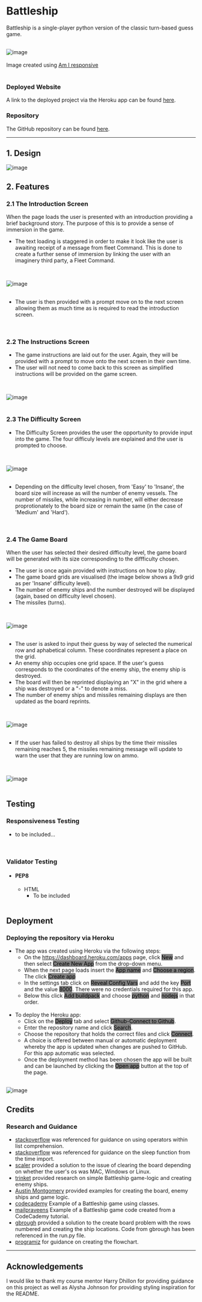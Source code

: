 # Battleship
Battleship is a single-player python version of the classic turn-based guess game.</br >
</br > 

![image](https://github.com/cmikedev/battleship/blob/main/assets/readme-images/am-i-responsive.png?raw=true)</br >
</br >
Image created using [Am I responsive](https://ui.dev/amiresponsive)</br >
</br >

### Deployed Website
A link to the deployed project via the Heroku app can be found [here](https://battleship-cmikedev.herokuapp.com/).


### Repository
The GitHub repository can be found [here](https://github.com/cmikedev/battleship).


____



## 1. Design

![image](https://github.com/cmikedev/battleship/blob/main/assets/readme-images/battleship-flowchart.png?raw=true)


## 2. Features

### 2.1 The Introduction Screen
When the page loads the user is presented with an introduction providing a brief background story. The purpose of this is to provide a sense of immersion in the game.
* The text loading is staggered in order to make it look like the user is awaiting receipt of a message from fleet Command. This is done to create a further sense of immersion by linking the user with an imaginery third party, a Fleet Command.</br >
</br >

![image]()</br >
</br >

* The user is then provided with a prompt move on to the next screen allowing them as much time as is required to read the introduction screen.</br >
</br >

### 2.2 The Instructions Screen
* The game instructions are laid out for the user. Again, they will be provided with a prompt to move onto the next screen in their own time.
* The user will not need to come back to this screen as simplified instructions will be provided on the game screen.</br >
</br >

![image](https://github.com/cmikedev/battleship/blob/main/assets/readme-images/instructions.png?raw=true)</br >
</br >

### 2.3 The Difficulty Screen
* The Difficulty Screen provides the user the opportunity to provide input into the game. The four difficuly levels are explained and the user is prompted to choose.</br >
</br >

![image](https://github.com/cmikedev/battleship/blob/main/assets/readme-images/difficulty.png?raw=true)</br >
</br >

* Depending on the difficulty level chosen, from 'Easy' to 'Insane', the board size will increase as will the number of enemy vessels. The number of missiles, while increasing in number, will either decrease proprotionately to the board size or remain the same (in the case of 'Medium' and 'Hard').</br >
</br >

### 2.4 The Game Board
When the user has selected their desired difficulty level, the game board will be generated with its size corresponding to the diffficulty chosen.
* The user is once again provided with instructions on how to play.
* The game board grids are visualised (the image below shows a 9x9 grid as per 'Insane' difficulty level).
* The number of enemy ships and the number destroyed will be displayed (again, based on difficulty level chosen).
* The missiles (turns).</br >
</br >

![image](https://github.com/cmikedev/battleship/blob/main/assets/readme-images/gameboard.png?raw=true)</br >
</br >

* The user is asked to input their guess by way of selected the numerical row and aphabetical column. These coordinates represent a place on the grid.
* An enemy ship occupies one grid space. If the user's guess corresponds to the coordinates of the enemy ship, the enemy ship is destroyed.
* The board will then be reprinted displaying an "X" in the grid where a ship was destroyed or a "-" to denote a miss.
* The number of enemy ships and missiles remaining displays are then updated as the board reprints.</br >
</br >

![image](https://github.com/cmikedev/battleship/blob/main/assets/readme-images/ships-missiles-remaining.png?raw=true)</br >
</br >

* If the user has failed to destroy all ships by the time their missiles remaining reaches 5, the missiles remaining message will update to warn the user that they are running low on ammo.</br >
</br >

![image](https://github.com/cmikedev/battleship/blob/main/assets/readme-images/low-ammo-warning.png?raw=true)</br >
</br >

## Testing

### Responsiveness Testing

* to be included...<br />
<br />

### Validator Testing

* #### PEP8
    * HTML
        * To be included<br />
        <br />


## Deployment

### Deploying the repository via Heroku
* The app was created using Heroku via the following steps:
    * On the https://dashboard.heroku.com/apps page, click <mark style="background-color: grey">New</mark> and then select <mark style="background-color: grey">Create New App</mark> from the drop-down menu.
    * When the next page loads insert the <mark style="background-color: grey">App name</mark> and <mark style="background-color: grey">Choose a region</mark>. The click <mark style="background-color: grey">Create app</mark>
    * In the settings tab click on <mark style="background-color: grey">Reveal Config Vars</mark> and add the key <mark style="background-color: grey">Port</mark> and the value <mark style="background-color: grey">8000</mark>. There were no credentials required for this app.
    * Below this click <mark style="background-color: grey">Add buildpack</mark> and choose <mark style="background-color: grey">python</mark> and <mark style="background-color: grey">nodejs</mark> in that order.</br >
    </br >
* To deploy the Heroku app:
    * Click on the <mark style="background-color: grey">Deploy</mark> tab and select <mark style="background-color: grey">Github-Connect to Github</mark>.
    * Enter the repository name and click <mark style="background-color: grey">Search</mark>.
    * Choose the repository that holds the correct files and click <mark style="background-color: grey">Connect</mark>.
    * A choice is offered between manual or automatic deployment whereby the app is updated when changes are pushed to GitHub. For this app automatic was selected.
    * Once the deployment method has been chosen the app will be built and can be launched by clicking the <mark style="background-color: grey">Open app</mark> button at the top of the page.<br />
    <br />
![image](https://github.com/cmikedev/battleship/blob/main/assets/readme-images/heroku-deployment.png?raw=true)




## Credits

### Research and Guidance
* [stackoverflow](https://stackoverflow.com/questions/60405812/can-you-put-a-operator-into-a-list-comprehension) was referenced for guidance on using operators within list comprehension.
* [stackoverflow](https://stackoverflow.com/questions/68716514/python-sleep-function-not-working-as-expected) was referenced for guidance on the sleep function from the time import.
* [scaler](https://www.scaler.com/topics/how-to-clear-screen-in-python/) provided a solution to the issue of clearing the board depending on whether the user's os was MAC, Windows or Linux.
* [trinket](https://trinket.io/python/051179b6d3) provided research on simple Battleship game-logic and creating enemy ships.
* [Austin Montgomery](https://bigmonty12.github.io/battleship) provided examples for creating the board, enemy ships and game logic.
* [codecademy](https://discuss.codecademy.com/t/excellent-battleship-game-written-in-python/430605) Example of a Battleship game using classes.
* [mailpraveens](https://gist.github.com/mailpraveens/6167921) Example of a Battleship game code created from a CodeCademy tutorial.
* [gbrough](https://github.com/gbrough/battleship/blob/main/single_player.py) provided a solution to the create board problem with the rows numbered and creating the ship locations. Code from gbrough has been referenced in the run.py file.
* [programiz](https://www.programiz.com/article/flowchart-programming) for guidance on creating the flowchart.

----

## Acknowledgements
I would like to thank my course mentor Harry Dhillon for providing guidance on this project as well as Alysha Johnson for providing styling inspiration for the README.